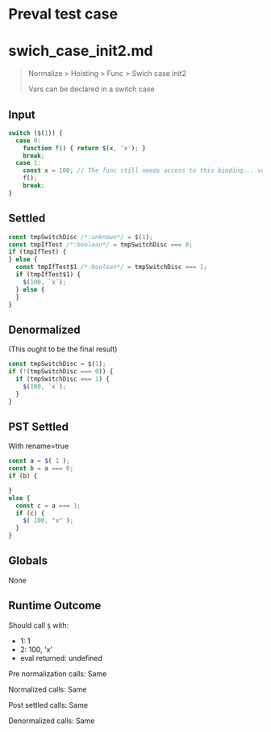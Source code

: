 # Preval test case

# swich_case_init2.md

> Normalize > Hoisting > Func > Swich case init2
>
> Vars can be declared in a switch case

## Input

`````js filename=intro
switch ($(1)) {
  case 0:
    function f() { return $(x, 'x'); }
    break;
  case 1:
    const x = 100; // The func still needs access to this binding... very unusual...
    f();
    break;
}
`````


## Settled


`````js filename=intro
const tmpSwitchDisc /*:unknown*/ = $(1);
const tmpIfTest /*:boolean*/ = tmpSwitchDisc === 0;
if (tmpIfTest) {
} else {
  const tmpIfTest$1 /*:boolean*/ = tmpSwitchDisc === 1;
  if (tmpIfTest$1) {
    $(100, `x`);
  } else {
  }
}
`````


## Denormalized
(This ought to be the final result)

`````js filename=intro
const tmpSwitchDisc = $(1);
if (!(tmpSwitchDisc === 0)) {
  if (tmpSwitchDisc === 1) {
    $(100, `x`);
  }
}
`````


## PST Settled
With rename=true

`````js filename=intro
const a = $( 1 );
const b = a === 0;
if (b) {

}
else {
  const c = a === 1;
  if (c) {
    $( 100, "x" );
  }
}
`````


## Globals


None


## Runtime Outcome


Should call `$` with:
 - 1: 1
 - 2: 100, 'x'
 - eval returned: undefined

Pre normalization calls: Same

Normalized calls: Same

Post settled calls: Same

Denormalized calls: Same
